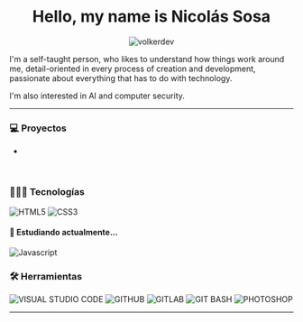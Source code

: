 <h1 align="center">Hello, my name is Nicolás Sosa</h1>

<p align="center"><img src="https://readme-typing-svg.herokuapp.com?font=Nunito+Sans&weight=700&size=18&pause=1000&color=0D4F8A&background=F2F2F2F2&center=true&vCenter=true&repeat=false&width=340&height=35&lines=FullStack+Developer+in+process" alt="volkerdev" /></p>

<p>I'm a self-taught person, who likes to understand how things work around me, detail-oriented in every process of creation and development, passionate about everything that has to do with technology.

I'm also interested in AI and computer security.</p>

---

<h3>💻 Proyectos</h3>

* 

<br>

<h3>👨🏻‍💻 Tecnologías</h3>

![HTML5](https://img.shields.io/badge/HTML5-black?style=for-the-badge&logo=HTML5&logoColor=F06529) ![CSS3](https://img.shields.io/badge/CSS3-black?style=for-the-badge&logo=CSS3&logoColor=3C99DC) 

<h4>🌱 Estudiando actualmente...</h4>

![Javascript](https://img.shields.io/badge/Javascript-black?style=for-the-badge&logo=javascript&logoColor=F0DB4F)

<h3>🛠️ Herramientas</h3>

![VISUAL STUDIO CODE](https://img.shields.io/badge/VISUAL_STUDIO_CODE-black?style=for-the-badge&logo=VISUAL+STUDIO+CODE&logoColor=0078d7) ![GITHUB](https://img.shields.io/badge/GITHUB-black?style=for-the-badge&logo=GITHUB&logoColor=WHITE) ![GITLAB](https://img.shields.io/badge/GITLAB-black?style=for-the-badge&logo=GITLAB&logoColor=WHITE) ![GIT BASH](https://img.shields.io/badge/GIT_BASH-black?style=for-the-badge&logo=git&logoColor=white) ![PHOTOSHOP](https://img.shields.io/badge/PHOTOSHOP-black?style=for-the-badge&logo=adobe+Photoshop&logoColor=WHITE)

---
